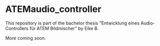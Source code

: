 # ATEMaudio_controller
This repository is part of the bachelor thesis "Entwicklung eines Audio-Controllers für ATEM Bildmischer" by Eike B.

More coming soon.
